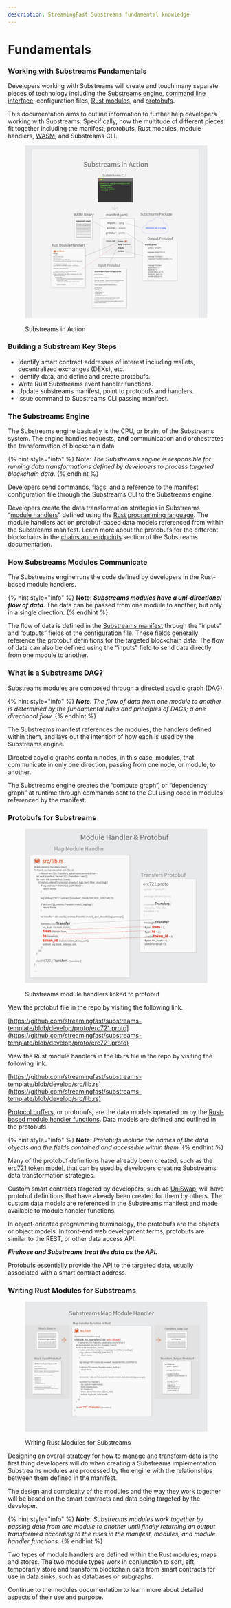 ```yaml
---
description: StreamingFast Substreams fundamental knowledge
---
```


# Fundamentals

### Working with Substreams Fundamentals

Developers working with Substreams will create and touch many separate pieces of technology including the [Substreams engine](fundamentals.md#the-substreams-engine), [command line interface](../reference-and-specs/using-the-cli.md), configuration files, [Rust modules](../concepts/modules.md), and [protobufs](../developer-guide/creating-protobuf-schemas.md).

This documentation aims to outline information to further help developers working with Substreams. Specifically, how the multitude of different pieces fit together including the manifest, protobufs, Rust modules, module handlers, [WASM](https://webassembly.org/), and Substreams CLI.

<figure><img src="../.gitbook/assets/Screen Shot 2022-10-11 at 3.00.58 PM.png" alt=""><figcaption><p>Substreams in Action</p></figcaption></figure>

### Building a Substream Key Steps

* Identify smart contract addresses of interest including wallets, decentralized exchanges (DEXs), etc.
* Identify data, and define and create protobufs.
* Write Rust Substreams event handler functions.
* Update substreams manifest, point to protobufs and handlers.
* Issue command to Substreams CLI passing manifest.

### **The Substreams Engine**

The Substreams engine basically is the CPU, or brain, of the Substreams system. The engine handles requests, **and** communication and orchestrates the transformation of blockchain data.

{% hint style="info" %}
Note: _The Substreams engine is responsible for running data transformations defined by developers to process targeted blockchain data._&#x20;
{% endhint %}

Developers send commands, flags, and a reference to the manifest configuration file through the Substreams CLI to the Substreams engine.&#x20;

Developers create the data transformation strategies in Substreams “[module handlers](../developer-guide/setting-up-handlers.md)” defined using the [Rust programming language](https://www.rust-lang.org/). The module handlers act on protobuf-based data models referenced from within the Substreams manifest. Learn more about the protobufs for the different blockchains in the [chains and endpoints](../reference-and-specs/chains-and-endpoints.md) section of the Substreams documentation.

### **How Substreams Modules Communicate**

The Substreams engine runs the code defined by developers in the Rust-based module handlers.&#x20;

{% hint style="info" %}
**Note**: _**Substreams modules have a uni-directional flow of data**_. The data can be passed from one module to another, but only in a single direction.&#x20;
{% endhint %}

The flow of data is defined in the [Substreams manifest](../reference-and-specs/manifests.md) through the “inputs” and “outputs” fields of the configuration file. These fields generally reference the protobuf definitions for the targeted blockchain data. The flow of data can also be defined using the “inputs” field to send data directly from one module to another.

### **What is a Substreams DAG?**

Substreams modules are composed through a [directed acyclic graph](https://en.wikipedia.org/wiki/Directed\_acyclic\_graph) (DAG).&#x20;

{% hint style="info" %}
_**Note**: The flow of data from one module to another is determined by the fundamental rules and principles of DAGs; a one directional flow._
{% endhint %}

The Substreams manifest references the modules, the handlers defined within them, and lays out the intention of how each is used by the Substreams engine.&#x20;

Directed acyclic graphs contain nodes, in this case, modules, that communicate in only one direction, passing from one node, or module, to another.

The Substreams engine creates the “compute graph”, or “dependency graph” at runtime through commands sent to the CLI using code in modules referenced by the manifest.

### **Protobufs for Substreams**

<figure><img src="../.gitbook/assets/Screen Shot 2022-10-25 at 1.44.19 PM.png" alt=""><figcaption><p>Substreams module handlers linked to protobuf</p></figcaption></figure>

View the protobuf file in the repo by visiting the following link.

[https://github.com/streamingfast/substreams-template/blob/develop/proto/erc721.proto](https://github.com/streamingfast/substreams-template/blob/develop/proto/erc721.proto)

View the Rust module handlers in the lib.rs file in the repo by visiting the following link.

[https://github.com/streamingfast/substreams-template/blob/develop/src/lib.rs](https://github.com/streamingfast/substreams-template/blob/develop/src/lib.rs)

[Protocol buffers](https://developers.google.com/protocol-buffers), or protobufs, are the data models operated on by the [Rust-based module handler functions](../developer-guide/writing-module-handlers.md). Data models are defined and outlined in the protobufs.&#x20;

{% hint style="info" %}
**Note:** _Protobufs include the names of the data objects and the fields contained and accessible within them._&#x20;
{% endhint %}

Many of the protobuf definitions have already been created, such as the [erc721 token model](https://github.com/streamingfast/substreams-template/blob/develop/proto/erc721.proto), that can be used by developers creating Substreams data transformation strategies.

Custom smart contracts targeted by developers, such as [UniSwap](https://github.com/streamingfast/substreams-playground/blob/master/modules/uniswap/proto/modules.proto), will have protobuf definitions that have already been created for them by others. The custom data models are referenced in the Substreams manifest and made available to module handler functions.&#x20;

In object-oriented programming terminology, the protobufs are the objects or object models. In front-end web development terms, protobufs are similar to the REST, or other data access API.&#x20;

_**Firehose and Substreams treat the data as the API.**_

Protobufs essentially provide the API to the targeted data, usually associated with a smart contract address.

### **Writing Rust Modules for Substreams**

<figure><img src="../.gitbook/assets/Screen Shot 2022-10-11 at 2.48.46 PM.png" alt=""><figcaption><p>Writing Rust Modules for Substreams</p></figcaption></figure>

Designing an overall strategy for how to manage and transform data is the first thing developers will do when creating a Substreams implementation. Substreams modules are processed by the engine with the relationships between them defined in the manifest.&#x20;

The design and complexity of the modules and the way they work together will be based on the smart contracts and data being targeted by the developer.&#x20;

{% hint style="info" %}
_**Note**: Substreams modules work together by passing data from one module to another until finally returning an output transformed according to the rules in the manifest, modules, and module handler functions._&#x20;
{% endhint %}

Two types of module handlers are defined within the Rust modules; maps and stores. The two module types work in conjunction to sort, sift, temporarily store and transform blockchain data from smart contracts for use in data sinks, such as databases or subgraphs.

Continue to the modules documentation to learn more about detailed aspects of their use and purpose.
